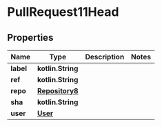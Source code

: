
# PullRequest11Head

## Properties
Name | Type | Description | Notes
------------ | ------------- | ------------- | -------------
**label** | **kotlin.String** |  | 
**ref** | **kotlin.String** |  | 
**repo** | [**Repository8**](Repository8.md) |  | 
**sha** | **kotlin.String** |  | 
**user** | [**User**](User.md) |  | 



